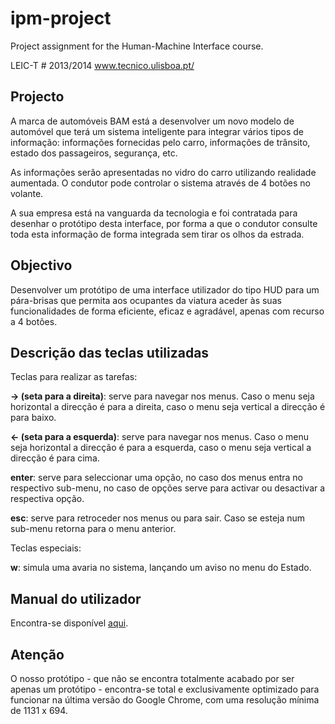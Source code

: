 ipm-project
===========

Project assignment for the Human-Machine Interface course. 

LEIC-T # 2013/2014
www.tecnico.ulisboa.pt/ 

Projecto
-
A marca de automóveis BAM está a desenvolver um novo modelo de automóvel que terá um sistema inteligente para integrar vários tipos de informação: informações fornecidas pelo carro, informações de trânsito, estado dos passageiros, segurança, etc.

As informações serão apresentadas no vidro do carro utilizando realidade aumentada. O condutor pode controlar o sistema através de 4 botões no volante.

A sua empresa está na vanguarda da tecnologia e foi contratada para desenhar o protótipo desta interface, por forma a que o condutor consulte toda esta informação de forma integrada sem tirar os olhos da estrada. 

Objectivo
-
Desenvolver um protótipo de uma interface utilizador do tipo HUD para um pára-brisas que permita aos ocupantes da viatura aceder às suas funcionalidades de forma eficiente, eficaz e agradável, apenas com recurso a 4 botões.


Descrição das teclas utilizadas
-

Teclas para realizar as tarefas:

**-> (seta para a direita)**: serve para navegar nos menus. Caso o menu seja horizontal a direcção é para a direita, caso o menu seja vertical a direcção é para baixo.

**<- (seta para a esquerda)**: serve para navegar nos menus. Caso o menu seja horizontal a direcção é para a esquerda, caso o menu seja vertical a direcção é para cima.

**enter**: serve para seleccionar uma opção, no caso dos menus entra no respectivo sub-menu, no caso de opções serve para activar ou desactivar a respectiva opção.

**esc**: serve para retroceder nos menus ou para sair. Caso se esteja num sub-menu retorna para o menu anterior.

Teclas especiais:

**w**: simula uma avaria no sistema, lançando um aviso no menu do Estado.

Manual do utilizador
-
Encontra-se disponível [aqui](userManual.pdf).

Atenção
-
O nosso protótipo - que não se encontra totalmente acabado por ser apenas um protótipo - encontra-se total e exclusivamente optimizado para funcionar na última versão do Google Chrome, com uma resolução mínima de 1131 x 694.

